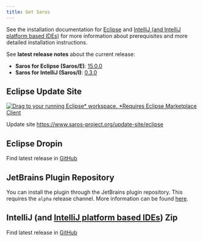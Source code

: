 ```yaml
---
title: Get Saros
---
```


See the installation documentation for [Eclipse](../documentation/installation.html?tab=eclipse) and [IntelliJ (and IntelliJ platform based IDEs)](../documentation/installation.html?tab=intellij) for more information about prerequisites and more detailed installation instructions.

See **latest release notes** about the current release:
* **Saros for Eclipse (Saros/E)**: [15.0.0](saros-e_15.0.0.md)
* **Saros for IntelliJ (Saros/I)**: [0.3.0](saros-i_0.3.0.md)

## Eclipse Update Site

[![Drag to your running Eclipse* workspace. *Requires Eclipse Marketplace Client](https://marketplace.eclipse.org/sites/all/themes/solstice/public/images/marketplace/btn-install.png)](http://marketplace.eclipse.org/marketplace-client-intro?mpc_install=856887)

Update site <https://www.saros-project.org/update-site/eclipse>

## Eclipse Dropin

Find latest release in [GitHub](https://github.com/saros-project/saros/releases)

## JetBrains Plugin Repository

You can install the plugin through the JetBrains plugin repository. This requires the `alpha` release channel. More information can be found [here](../documentation/installation.html?tab=intellij#from-the-plugin-repository).

## IntelliJ (and [IntelliJ platform based IDEs](https://www.jetbrains.org/intellij/sdk/docs/intro/intellij_platform.html#ides-based-on-the-intellij-platform)) Zip

Find latest release in [GitHub](https://github.com/saros-project/saros/releases)
